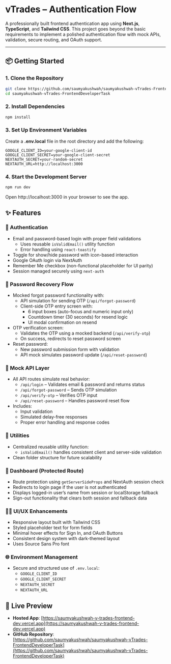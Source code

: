 # vTrades – Authentication Flow

A professionally built frontend authentication app using **Next.js**, **TypeScript**, and **Tailwind CSS**. This project goes beyond the basic requirements to implement a polished authentication flow with mock APIs, validation, secure routing, and OAuth support.

---

## 📦 Getting Started

### 1. Clone the Repository

```bash
git clone https://github.com/saumyakushwah/saumyakushwah-vTrades-FrontendDeveloperTask
cd saumyakushwah-vTrades-FrontendDeveloperTask
```

### 2. Install Dependencies
```bash
npm install
```

### 3. Set Up Environment Variables
Create a **.env.local** file in the root directory and add the following:
```env
GOOGLE_CLIENT_ID=your-google-client-id
GOOGLE_CLIENT_SECRET=your-google-client-secret
NEXTAUTH_SECRET=your-random-secret
NEXTAUTH_URL=http://localhost:3000
```

### 4. Start the Development Server
```bash
npm run dev
```
Open http://localhost:3000 in your browser to see the app.

## ✨ Features

### 🔐 Authentication
- Email and password-based login with proper field validations
  - Uses reusable `isValidEmail()` utility function
  - Error handling using `react-toastify`
- Toggle for show/hide password with icon-based interaction
- Google OAuth login via NextAuth
- Remember Me checkbox (non-functional placeholder for UI parity)
- Session managed securely using `next-auth`

### 🔁 Password Recovery Flow
- Mocked forgot password functionality with:
  - API simulation for sending OTP (`/api/forgot-password`)
  - Client-side OTP entry screen with:
    - 6 input boxes (auto-focus and numeric input only)
    - Countdown timer (30 seconds) for resend logic
    - UI modal confirmation on resend
- OTP verification screen:
  - Validates the OTP using a mocked backend (`/api/verify-otp`)
  - On success, redirects to reset password screen
- Reset password:
  - New password submission form with validation
  - API mock simulates password update (`/api/reset-password`)

### 🧪 Mock API Layer
- All API routes simulate real behavior:
  - `/api/login` – Validates email & password and returns status
  - `/api/forgot-password` – Sends OTP simulation
  - `/api/verify-otp` – Verifies OTP input
  - `/api/reset-password` – Handles password reset flow
- Includes:
  - Input validation
  - Simulated delay-free responses
  - Proper error handling and response codes

### 🧩 Utilities
- Centralized reusable utility function:  
  - `isValidEmail()` handles consistent client and server-side validation
- Clean folder structure for future scalability

### 👤 Dashboard (Protected Route)
- Route protection using `getServerSideProps` and NextAuth session check
- Redirects to login page if the user is not authenticated
- Displays logged-in user’s name from session or localStorage fallback
- Sign-out functionality that clears both session and fallback data

### 🧑‍🎨 UI/UX Enhancements
- Responsive layout built with Tailwind CSS
- Styled placeholder text for form fields
- Minimal hover effects for Sign In, and OAuth Buttons
- Consistent design system with dark-themed layout
- Uses Source Sans Pro font


### 🌐 Environment Management
- Secure and structured use of `.env.local`:
  - `GOOGLE_CLIENT_ID`
  - `GOOGLE_CLIENT_SECRET`
  - `NEXTAUTH_SECRET`
  - `NEXTAUTH_URL`

## 🔗 Live Preview

- **Hosted App**: [https://saumyakushwah-v-trades-frontend-dev.vercel.app](https://saumyakushwah-v-trades-frontend-dev.vercel.app)
- **GitHub Repository**: [https://github.com/saumyakushwah/saumyakushwah-vTrades-FrontendDeveloperTask](https://github.com/saumyakushwah/saumyakushwah-vTrades-FrontendDeveloperTask)